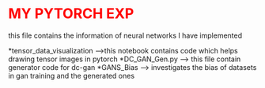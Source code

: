 <h1 style="color:red;"> MY PYTORCH EXP</h1>

this file contains the information of neural networks I have implemented

*tensor_data_visualization -->this notebook contains code which helps drawing tensor images in pytorch
*DC_GAN_Gen.py --> this file contain generator code for dc-gan 
*GANS_Bias --> investigates the bias of datasets in gan training and the generated ones
